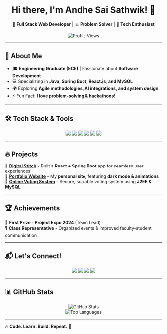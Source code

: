 <h1 align="center">Hi there, I'm Andhe Sai Sathwik! 👋</h1>

<p align="center">
  🚀 <b>Full Stack Web Developer</b> | 📊 <b>Problem Solver</b> | 🎯 <b>Tech Enthusiast</b>
</p>

<p align="center">
  <img src="https://komarev.com/ghpvc/?username=asaisathwik&label=Profile+Views&color=blueviolet&style=flat" alt="Profile Views" />
</p>

---

## 🚀 About Me
- 🎓 **Engineering Graduate (ECE)** | Passionate about **Software Development**
- 💻 Specializing in **Java, Spring Boot, React.js, and MySQL**
- 🌍 Exploring **Agile methodologies, AI integrations, and system design**
- ⚡ Fun Fact: **I love problem-solving & hackathons!**

---

## 🛠 Tech Stack & Tools
<p align="center">
  <img src="https://img.shields.io/badge/Java-ED8B00?style=for-the-badge&logo=java&logoColor=white" />
  <img src="https://img.shields.io/badge/Spring%20Boot-6DB33F?style=for-the-badge&logo=spring-boot&logoColor=white" />
  <img src="https://img.shields.io/badge/MySQL-4479A1?style=for-the-badge&logo=mysql&logoColor=white" />
  <img src="https://img.shields.io/badge/ReactJS-61DAFB?style=for-the-badge&logo=react&logoColor=black" />
  <img src="https://img.shields.io/badge/Bootstrap-7952B3?style=for-the-badge&logo=bootstrap&logoColor=white" />
  <img src="https://img.shields.io/badge/GitHub-181717?style=for-the-badge&logo=github&logoColor=white" />
</p>

---

## 🔥 Projects
📌 **[Digital Stitch](#)** - Built a **React + Spring Boot** app for seamless user experiences  
📌 **[Portfolio Website](#)** - My **personal site**, featuring **dark mode & animations**  
📌 **[Online Voting System](#)** - Secure, scalable voting system using **J2EE & MySQL**  

---

## 🏆 Achievements
🏅 **First Prize - Project Expo 2024** (Team Lead)  
🎙 **Class Representative** - Organized events & improved faculty-student communication  

---

## 📬 Let's Connect!
<p align="center">
  <a href="https://asaisathwik.github.io/portfolio"><img src="https://img.shields.io/badge/🌐%20Portfolio-000?style=for-the-badge" /></a>
  <a href="https://www.linkedin.com/in/asaisathwik"><img src="https://img.shields.io/badge/💼%20LinkedIn-blue?style=for-the-badge&logo=linkedin" /></a>
  <a href="https://github.com/asaisathwik"><img src="https://img.shields.io/badge/🐙%20GitHub-181717?style=for-the-badge&logo=github" /></a>
  <a href="mailto:andhesaisathwik@gmail.com"><img src="https://img.shields.io/badge/📧%20Email-D14836?style=for-the-badge&logo=gmail&logoColor=white" /></a>
</p>

---

## 📊 GitHub Stats
<p align="center">
  <img src="https://github-readme-stats.vercel.app/api?username=asaisathwik&show_icons=true&theme=radical" alt="GitHub Stats" />
  <br />
  <img src="https://github-readme-stats.vercel.app/api/top-langs/?username=asaisathwik&layout=compact&theme=radical" alt="Top Languages" />
</p>

---

🔥 **Code. Learn. Build. Repeat.** 🚀
